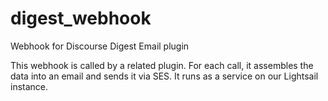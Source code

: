 # digest_webhook
Webhook for Discourse Digest Email plugin

This webhook is called by a related plugin. For each call, it assembles the data into an email and sends it via SES. It runs as a service on our Lightsail instance.
